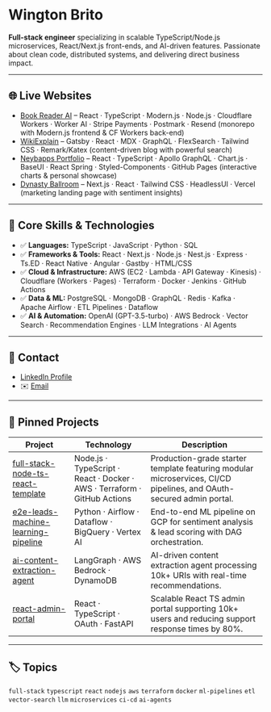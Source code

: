 # Wington Brito

**Full-stack engineer** specializing in scalable TypeScript/Node.js microservices, React/Next.js front-ends, and AI-driven features. Passionate about clean code, distributed systems, and delivering direct business impact.

---

## 🌐 Live Websites

- [Book Reader AI](https://hellokooper.com/) – React · TypeScript · Modern.js · Node.js · Cloudflare Workers · Worker AI · Stripe Payments · Postmark · Resend (monorepo with Modern.js frontend & CF Workers back-end)
- [WikiExplain](https://wikiexplain.com/) – Gatsby · React · MDX · GraphQL · FlexSearch · Tailwind CSS · Remark/Katex (content-driven blog with powerful search)
- [Neybapps Portfolio](https://neybapps.com/) – React · TypeScript · Apollo GraphQL · Chart.js · BaseUI · React Spring · Styled-Components · GitHub Pages (interactive charts & personal showcase)
- [Dynasty Ballroom](https://dynastyballroom.com/) – Next.js · React · Tailwind CSS · HeadlessUI · Vercel (marketing landing page with sentiment insights)

---

## 🚀 Core Skills & Technologies

- ✅ **Languages:** TypeScript · JavaScript · Python · SQL  
- ✅ **Frameworks & Tools:** React · Next.js · Node.js · Nest.js · Express · Ts.ED · React Native · Angular · Gastby · HTML/CSS
- ✅ **Cloud & Infrastructure:** AWS (EC2 · Lambda · API Gateway · Kinesis) · Cloudflare (Workers · Pages) · Terraform · Docker · Jenkins · GitHub Actions  
- ✅ **Data & ML:** PostgreSQL · MongoDB · GraphQL · Redis · Kafka · Apache Airflow · ETL Pipelines · Dataflow  
- ✅ **AI & Automation:** OpenAI (GPT-3.5-turbo) · AWS Bedrock · Vector Search · Recommendation Engines · LLM Integrations · AI Agents  

---

## 📄 Contact

- [LinkedIn Profile](https://www.linkedin.com/in/wingtonbrito)  
- ✉️ [Email](mailto:wingtonrbrito@gmail.com)  

---

## 📌 Pinned Projects

| Project | Technology | Description |
|---|---|---|
| [full-stack-node-ts-react-template](https://github.com/wingtonrbrito/full-stack-node-ts-react-template) | Node.js · TypeScript · React · Docker · AWS · Terraform · GitHub Actions | Production-grade starter template featuring modular microservices, CI/CD pipelines, and OAuth-secured admin portal. |
| [e2e-leads-machine-learning-pipeline](https://github.com/wingtonrbrito/e2e-leads-machine-learning-pipeline) | Python · Airflow · Dataflow · BigQuery · Vertex AI | End-to-end ML pipeline on GCP for sentiment analysis & lead scoring with DAG orchestration. |
| [ai-content-extraction-agent](https://github.com/wingtonrbrito/ai-content-extraction-agent) | LangGraph · AWS Bedrock · DynamoDB | AI-driven content extraction agent processing 10k+ URIs with real-time recommendations. |
| [react-admin-portal](https://github.com/wingtonrbrito/react-admin-portal) | React · TypeScript · OAuth · FastAPI | Scalable React TS admin portal supporting 10k+ users and reducing support response times by 80%. |

---

## 🏷️ Topics

`full-stack` `typescript` `react` `nodejs` `aws` `terraform` `docker` `ml-pipelines` `etl` `vector-search` `llm` `microservices` `ci-cd` `ai-agents`
